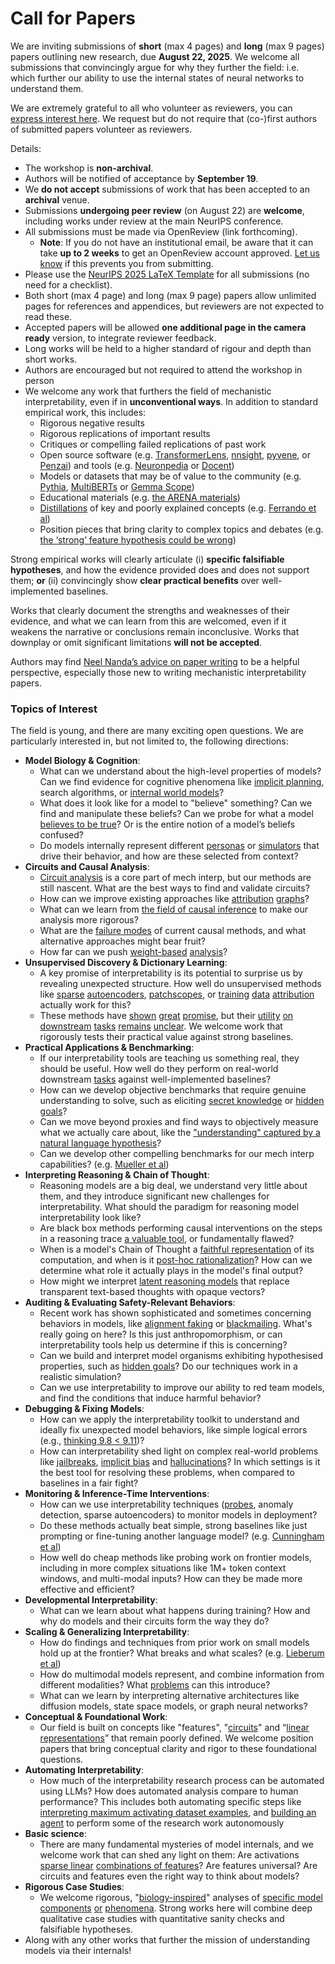 # Call for Papers
We are inviting submissions of **short** (max 4 pages) and **long** (max 9 pages) papers outlining new research, due **August 22, 2025**. We welcome all submissions that convincingly argue for why they further the field: i.e. which further our ability to use the internal states of neural networks to understand them. 

We are extremely grateful to all who volunteer as reviewers, you can [express interest here](https://www.google.com/url?q=https://docs.google.com/forms/d/e/1FAIpQLSdiw1SJllzoTz_nqzDTzTOGb9DV3W_truQyh-WvYj_QGIi7Mg/viewform?usp%3Ddialog&sa=D&source=editors&ust=1753898916734834&usg=AOvVaw0Mx6juUfHZ6H7tIq8YasGd). We request but do not require that (co-)first authors of submitted papers volunteer as reviewers. 

Details: 
* The workshop is **non-archival**.
* Authors will be notified of acceptance by **September 19**.
* We **do not accept** submissions of work that has been accepted to an **archival** venue.
* Submissions **undergoing peer review** (on August 22) are **welcome**, including works under review at the main NeurIPS conference.
* All submissions must be made via OpenReview (link forthcoming).
  * **Note**: If you do not have an institutional email, be aware that it can take **up to 2 weeks** to get an OpenReview account approved. [Let us know](mailto:neurips2025@mechinterpworkshop.com) if this prevents you from submitting.
* Please use the [NeurIPS 2025 LaTeX Template](https://www.google.com/url?q=https://media.neurips.cc/Conferences/NeurIPS2025/Styles.zip&sa=D&source=editors&ust=1753898916737593&usg=AOvVaw0Gv3HchZz0FxiMzpOmTmER) for all submissions (no need for a checklist).
* Both short (max 4 page) and long (max 9 page) papers allow unlimited pages for references and appendices, but reviewers are not expected to read these.
* Accepted papers will be allowed **one additional page in the camera ready** version, to integrate reviewer feedback.
* Long works will be held to a higher standard of rigour and depth than short works.
* Authors are encouraged but not required to attend the workshop in person
* We welcome any work that furthers the field of mechanistic interpretability, even if in **unconventional ways**. In addition to standard empirical work, this includes:
  * Rigorous negative results
  * Rigorous replications of important results
  * Critiques or compelling failed replications of past work
  * Open source software (e.g. [TransformerLens](https://www.google.com/url?q=https://github.com/neelnanda-io/TransformerLens&sa=D&source=editors&ust=1753898916739833&usg=AOvVaw06fEKbqdBzQpEK6KGbXQ7N), [nnsight](https://www.google.com/url?q=https://github.com/ndif-team/nnsight&sa=D&source=editors&ust=1753898916740008&usg=AOvVaw1dUMF7_TIT0GVKcPZbisoD), [pyvene](https://www.google.com/url?q=https://github.com/stanfordnlp/pyvene/tree/main/pyvene/models/mlp&sa=D&source=editors&ust=1753898916740159&usg=AOvVaw05vA0M_G8lYmoj6i_xc_pz), or [Penzai](https://www.google.com/url?q=https://github.com/google-deepmind/penzai&sa=D&source=editors&ust=1753898916740297&usg=AOvVaw0kAIPCmO1Z28_Ka9Jxaqmz)) and tools (e.g. [Neuronpedia](https://www.google.com/url?q=http://neuronpedia.org&sa=D&source=editors&ust=1753898916740447&usg=AOvVaw17sRTNbWawKUx30Y1ch0vd) or [Docent](https://www.google.com/url?q=https://transluce.org/introducing-docent&sa=D&source=editors&ust=1753898916740579&usg=AOvVaw0t181Sokg4pYqjeut5RzBz))
  * Models or datasets that may be of value to the community (e.g. [Pythia](https://www.google.com/url?q=https://arxiv.org/abs/2304.01373&sa=D&source=editors&ust=1753898916740910&usg=AOvVaw0b60qLL36226vMseTA_mQD), [MultiBERTs](https://www.google.com/url?q=https://arxiv.org/abs/2106.16163&sa=D&source=editors&ust=1753898916741052&usg=AOvVaw2S2qammmTWOFi0hqW40h7i) or [Gemma Scope](https://www.google.com/url?q=https://arxiv.org/abs/2408.05147&sa=D&source=editors&ust=1753898916741198&usg=AOvVaw1uckeasKxky5rBGCuU1Gv9))
  * Educational materials (e.g. [the ARENA materials](https://www.google.com/url?q=https://arena3-chapter1-transformer-interp.streamlit.app/&sa=D&source=editors&ust=1753898916741543&usg=AOvVaw0s6WTI5jjUOFvmm1O6AcXc))
  * [Distillations](https://www.google.com/url?q=https://distill.pub/2017/research-debt/&sa=D&source=editors&ust=1753898916741768&usg=AOvVaw0IU-FOxubMdBE5OoG5NRgg) of key and poorly explained concepts (e.g. [Ferrando et al](https://www.google.com/url?q=https://arxiv.org/abs/2405.00208&sa=D&source=editors&ust=1753898916742048&usg=AOvVaw2sF_zvZlogZYgKE2_Qs-MC))
  * Position pieces that bring clarity to complex topics and debates (e.g. [the ‘strong’ feature hypothesis could be wrong](https://www.google.com/url?q=https://www.alignmentforum.org/posts/tojtPCCRpKLSHBdpn/the-strong-feature-hypothesis-could-be-wrong&sa=D&source=editors&ust=1753898916742571&usg=AOvVaw3QO_cvYIafTa3DS3tyFNXA))

Strong empirical works will clearly articulate (i) **specific falsifiable hypotheses**, and how the evidence provided does and does not support them; **or** (ii) convincingly show **clear practical benefits** over well-implemented baselines. 

Works that clearly document the strengths and weaknesses of their evidence, and what we can learn from this are welcomed, even if it weakens the narrative or conclusions remain inconclusive. Works that downplay or omit significant limitations **will not be accepted**. 

Authors may find [Neel Nanda’s advice on paper writing](https://www.google.com/url?q=https://www.alignmentforum.org/posts/eJGptPbbFPZGLpjsp/highly-opinionated-advice-on-how-to-write-ml-papers&sa=D&source=editors&ust=1753898916744551&usg=AOvVaw1D6V4s91pKJzCYgwNJ_bl5) to be a helpful perspective, especially those new to writing mechanistic interpretability papers. 
### Topics of Interest
The field is young, and there are many exciting open questions. We are particularly interested in, but not limited to, the following directions: 
* **Model Biology & Cognition**:
  * What can we understand about the high-level properties of models? Can we find evidence for cognitive phenomena like [implicit planning](https://www.google.com/url?q=https://transformer-circuits.pub/2025/attribution-graphs/biology.html%23dives-poems&sa=D&source=editors&ust=1753898916746055&usg=AOvVaw17cNyH5WpW8-_3AKXu6_EZ), search algorithms, or [internal world models](https://www.google.com/url?q=https://arxiv.org/abs/2210.13382&sa=D&source=editors&ust=1753898916746320&usg=AOvVaw0HvdfphxE09_rUYx9grI6m)?
  * What does it look like for a model to "believe" something? Can we find and manipulate these beliefs? Can we probe for what a model [believes to be true](https://www.google.com/url?q=https://arxiv.org/abs/2310.06824&sa=D&source=editors&ust=1753898916746828&usg=AOvVaw1LDlZp51MsF8DYoPykhWna)? Or is the entire notion of a model’s beliefs confused?
  * Do models internally represent different [personas](https://www.google.com/url?q=https://arxiv.org/abs/2406.12094&sa=D&source=editors&ust=1753898916747287&usg=AOvVaw0-bEA7HWwinS487Op9gj5N) or [simulators](https://www.google.com/url?q=https://www.nature.com/articles/s41586-023-06647-8&sa=D&source=editors&ust=1753898916747470&usg=AOvVaw27vzYB_MrpM1p_d0qvTNLZ) that drive their behavior, and how are these selected from context?
* **Circuits and Causal Analysis**:
  * [Circuit analysis](https://www.google.com/url?q=https://distill.pub/2020/circuits/zoom-in/&sa=D&source=editors&ust=1753898916748099&usg=AOvVaw1ZLbB6SWbi_vFgWZNKVe6A) is a core part of mech interp, but our methods are still nascent. What are the best ways to find and validate circuits?
  * How can we improve existing approaches like [attribution](https://www.google.com/url?q=https://arxiv.org/abs/2406.11944&sa=D&source=editors&ust=1753898916748727&usg=AOvVaw0tC9JmrwKvvjKdEzz74oZn) [graphs](https://www.google.com/url?q=https://transformer-circuits.pub/2025/attribution-graphs/methods.html&sa=D&source=editors&ust=1753898916748933&usg=AOvVaw1EaavZT3TXwSfornnNX5ru)?
  * What can we learn from [the field of causal inference](https://www.google.com/url?q=https://arxiv.org/abs/2407.04690&sa=D&source=editors&ust=1753898916749268&usg=AOvVaw0-zLOYzWEtEMCnXEXa3ekL) to make our analysis more rigorous?
  * What are the [failure modes](https://www.google.com/url?q=https://arxiv.org/abs/2307.15771&sa=D&source=editors&ust=1753898916749577&usg=AOvVaw0_Tr0a2Cf01YpwdJSPPfvv) of current causal methods, and what alternative approaches might bear fruit?
  * How far can we push [weight-based](https://www.google.com/url?q=https://arxiv.org/abs/2301.05217&sa=D&source=editors&ust=1753898916750045&usg=AOvVaw3JF0n7X2L13LK9VKRgOr8Y) [analysis](https://www.google.com/url?q=https://arxiv.org/abs/2410.08417&sa=D&source=editors&ust=1753898916750202&usg=AOvVaw3aTykgIA1tE4MsXLrSqqkY)?
* **Unsupervised Discovery & Dictionary Learning**:
  * A key promise of interpretability is its potential to surprise us by revealing unexpected structure. How well do unsupervised methods like [sparse](https://www.google.com/url?q=https://arxiv.org/abs/2103.15949&sa=D&source=editors&ust=1753898916750968&usg=AOvVaw3HFUVIv4HEM4qyNrJNYtO6) [autoencoders](https://www.google.com/url?q=https://transformer-circuits.pub/2023/monosemantic-features&sa=D&source=editors&ust=1753898916751149&usg=AOvVaw3843f9hASVXdCmK0nJmwvP), [patch](https://www.google.com/url?q=https://arxiv.org/abs/2401.06102&sa=D&source=editors&ust=1753898916751299&usg=AOvVaw3eNHcq-5rnUc4YYFhL29p8)[scopes](https://www.google.com/url?q=https://arxiv.org/abs/2403.10949v2&sa=D&source=editors&ust=1753898916751409&usg=AOvVaw04RIPQd7mXjX5HkT6RU0k5), or [training](https://www.google.com/url?q=https://proceedings.mlr.press/v70/koh17a?ref%3Dhttps://githubhelp.com&sa=D&source=editors&ust=1753898916751610&usg=AOvVaw2Nn7Sb2w_Cb19LoLvflzze) [data](https://www.google.com/url?q=https://arxiv.org/abs/2308.03296&sa=D&source=editors&ust=1753898916751769&usg=AOvVaw2SsaU31cQUyUutO4zLxu_v) [attribution](https://www.google.com/url?q=https://arxiv.org/abs/2205.11482&sa=D&source=editors&ust=1753898916751910&usg=AOvVaw1DB39vwKYX8YJC7GOFxDpx) actually work for this?
  * These methods have [shown](https://www.google.com/url?q=https://transformer-circuits.pub/2024/scaling-monosemanticity/index.html&sa=D&source=editors&ust=1753898916752232&usg=AOvVaw2Os67z5v1ezRm_8-RrK9Y4) [great](https://www.google.com/url?q=https://transformer-circuits.pub/2025/attribution-graphs/biology.html&sa=D&source=editors&ust=1753898916752423&usg=AOvVaw2THNp1mxt_VWoue9lYeN9y) [promise](https://www.google.com/url?q=https://arxiv.org/abs/2503.10965&sa=D&source=editors&ust=1753898916752576&usg=AOvVaw1LiT7E9fsQdzi3F4P026Zb), but their [utility](https://www.google.com/url?q=https://arxiv.org/abs/2502.16681&sa=D&source=editors&ust=1753898916752738&usg=AOvVaw3ifquJ7dEM2aVlCGCDnhEy) [on](https://www.google.com/url?q=https://www.tilderesearch.com/blog/sieve&sa=D&source=editors&ust=1753898916752868&usg=AOvVaw3MMLI6Ed9-x1s4BucCO1Yj) [downstream](https://www.google.com/url?q=https://arxiv.org/abs/2501.17148&sa=D&source=editors&ust=1753898916753018&usg=AOvVaw0bUgWJqh015QFvGuobmEDe) [tasks](https://www.google.com/url?q=https://transformer-circuits.pub/2024/features-as-classifiers/index.html&sa=D&source=editors&ust=1753898916753212&usg=AOvVaw2Jp4ZhRyFr3w25pWQJec-M) [remains](https://www.google.com/url?q=https://arxiv.org/abs/2502.04382&sa=D&source=editors&ust=1753898916753369&usg=AOvVaw1vuiF2YI2HjMwFH6AFwL8l) [unclear](https://www.google.com/url?q=https://www.alignmentforum.org/posts/4uXCAJNuPKtKBsi28/negative-results-for-saes-on-downstream-tasks&sa=D&source=editors&ust=1753898916753607&usg=AOvVaw1wtDU8-NgNt9so0iKlQLHr). We welcome work that rigorously tests their practical value against strong baselines.
* **Practical Applications & Benchmarking**:
  * If our interpretability tools are teaching us something real, they should be useful. How well do they perform on real-world downstream [tasks](https://www.google.com/url?q=https://www.lesswrong.com/posts/wGRnzCFcowRCrpX4Y/downstream-applications-as-validation-of-interpretability&sa=D&source=editors&ust=1753898916754620&usg=AOvVaw2ZU_hu3ddIufZi_JD6Mpk2) against well-implemented baselines?
  * How can we develop objective benchmarks that require genuine understanding to solve, such as eliciting [secret knowledge](https://www.google.com/url?q=https://arxiv.org/abs/2505.14352&sa=D&source=editors&ust=1753898916755218&usg=AOvVaw0i9ETX5Qi7RRwUNfTzVXSO) or [hidden goals](https://www.google.com/url?q=https://arxiv.org/abs/2503.10965&sa=D&source=editors&ust=1753898916755392&usg=AOvVaw2FNYLUjjGzV_sgRfA3Cs1h)?
  * Can we move beyond proxies and find ways to objectively measure what we actually care about, like the ["understanding" captured by a natural language hypothesis](https://www.google.com/url?q=https://arxiv.org/abs/2502.04382&sa=D&source=editors&ust=1753898916756020&usg=AOvVaw2iGf1K2T5FfMuVS-C1D2lE)?
  * Can we develop other compelling benchmarks for our mech interp capabilities? (e.g. [Mueller et al](https://www.google.com/url?q=https://arxiv.org/abs/2504.13151&sa=D&source=editors&ust=1753898916756467&usg=AOvVaw0AShwXVjzyPqc_bQZJClTp))
* **Interpreting Reasoning & Chain of Thought**:
  * Reasoning models are a big deal, we understand very little about them, and they introduce significant new challenges for interpretability. What should the paradigm for reasoning model interpretability look like?
  * Are black box methods performing causal interventions on the steps in a reasoning trace [a valuable tool](https://www.google.com/url?q=https://arxiv.org/abs/2506.19143&sa=D&source=editors&ust=1753898916757776&usg=AOvVaw0jvxyktPwnFSzE4XDpUC3P), or fundamentally flawed?
  * When is a model's Chain of Thought a [faithful representation](https://www.google.com/url?q=https://arxiv.org/abs/2305.04388&sa=D&source=editors&ust=1753898916758210&usg=AOvVaw3wPuU_bWWQyprZsGZBoWBs) of its computation, and when is it [post-hoc rationalization](https://www.google.com/url?q=https://arxiv.org/abs/2503.08679&sa=D&source=editors&ust=1753898916758497&usg=AOvVaw1thtmWwi2yK7fg4WarsAC7)? How can we determine what role it actually plays in the model's final output?
  * How might we interpret [latent reasoning models](https://www.google.com/url?q=https://arxiv.org/abs/2412.06769&sa=D&source=editors&ust=1753898916759038&usg=AOvVaw0i4N1x9bgmBbLhNUjprDW1) that replace transparent text-based thoughts with opaque vectors?
* **Auditing & Evaluating Safety-Relevant Behaviors**:
  * Recent work has shown sophisticated and sometimes concerning behaviors in models, like [alignment faking](https://www.google.com/url?q=https://arxiv.org/abs/2412.14093&sa=D&source=editors&ust=1753898916759969&usg=AOvVaw00ehph2h5B3fqgwR19l2-v) or [blackmailing](https://www.google.com/url?q=https://www.anthropic.com/research/agentic-misalignment&sa=D&source=editors&ust=1753898916760190&usg=AOvVaw0W2xYP3ZA0tgu2k5o-nqVJ). What's really going on here? Is this just anthropomorphism, or can interpretability tools help us determine if this is concerning?
  * Can we build and interpret model organisms exhibiting hypothesised properties, such as [hidden goals](https://www.google.com/url?q=https://arxiv.org/abs/2503.10965&sa=D&source=editors&ust=1753898916761026&usg=AOvVaw3KEdeqkmrSveHBGjVrCeIF)? Do our techniques work in a realistic simulation?
  * Can we use interpretability to improve our ability to red team models, and find the conditions that induce harmful behavior?
* **Debugging & Fixing Models**:
  * How can we apply the interpretability toolkit to understand and ideally fix unexpected model behaviors, like simple logical errors (e.g., [thinking 9.8 < 9.11](https://www.google.com/url?q=https://transluce.org/observability-interface&sa=D&source=editors&ust=1753898916761907&usg=AOvVaw3C0aCyhL6Ck26Hrm66sr2e))?
  * How can interpretability shed light on complex real-world problems like [jailbreaks](https://www.google.com/url?q=https://transformer-circuits.pub/2025/attribution-graphs/biology.html%23dives-jailbreak&sa=D&source=editors&ust=1753898916762296&usg=AOvVaw3TxVGI4GRnAcavwCWaUOUp), [implicit bias](https://www.google.com/url?q=https://arxiv.org/abs/2506.10922&sa=D&source=editors&ust=1753898916762442&usg=AOvVaw02kP0_PjbheljhsFoU65xK) and [hallucinations](https://www.google.com/url?q=https://arxiv.org/abs/2411.14257&sa=D&source=editors&ust=1753898916762600&usg=AOvVaw2i3Q2QY7eKpeGnK44PMiSS)? In which settings is it the best tool for resolving these problems, when compared to baselines in a fair fight?
* **Monitoring & Inference-Time Interventions**:
  * How can we use interpretability techniques ([probes](https://www.google.com/url?q=https://arxiv.org/abs/2102.12452&sa=D&source=editors&ust=1753898916763454&usg=AOvVaw34i58oxCdJJY9umWBSxvlf), anomaly detection, sparse autoencoders) to monitor models in deployment?
  * Do these methods actually beat simple, strong baselines like just prompting or fine-tuning another language model? (e.g. [Cunningham et al](https://www.google.com/url?q=https://alignment.anthropic.com/2025/cheap-monitors/&sa=D&source=editors&ust=1753898916764183&usg=AOvVaw0MJRTokacuukBKd4y4_wT-))
  * How well do cheap methods like probing work on frontier models, including in more complex situations like 1M+ token context windows, and multi-modal inputs? How can they be made more effective and efficient?
* **Developmental Interpretability**:
  * What can we learn about what happens during training? How and why do models and their circuits form the way they do?
* **Scaling & Generalizing Interpretability**:
  * How do findings and techniques from prior work on small models hold up at the frontier? What breaks and what scales? (e.g. [Lieberum et al](https://www.google.com/url?q=https://arxiv.org/abs/2307.09458&sa=D&source=editors&ust=1753898916766190&usg=AOvVaw3zHyD8oDWOdY5CuECRgmCz))
  * How do multimodal models represent, and combine information from different modalities? What [problems](https://www.google.com/url?q=https://openreview.net/pdf?id%3DVUhRdZp8ke&sa=D&source=editors&ust=1753898916766718&usg=AOvVaw25-hbCdkbQTzttv-3wDun5) can this introduce?
  * What can we learn by interpreting alternative architectures like diffusion models, state space models, or graph neural networks?
* **Conceptual & Foundational Work**:
  * Our field is built on concepts like "features", "[circuits](https://www.google.com/url?q=https://distill.pub/2020/circuits/zoom-in/&sa=D&source=editors&ust=1753898916767750&usg=AOvVaw05o5Q-RKKGP_t8prVBHWod)" and “[linear representations](https://www.google.com/url?q=https://transformer-circuits.pub/2024/july-update/index.html%23linear-representations&sa=D&source=editors&ust=1753898916768025&usg=AOvVaw39nhWTTV3-R7D4710oPggW)” that remain poorly defined. We welcome position papers that bring conceptual clarity and rigor to these foundational questions.
* **Automating Interpretability**:
  * How much of the interpretability research process can be automated using LLMs? How does automated analysis compare to human performance? This includes both automating specific steps like [interpreting maximum activating dataset examples](https://www.google.com/url?q=https://openaipublic.blob.core.windows.net/neuron-explainer/paper/index.html&sa=D&source=editors&ust=1753898916769425&usg=AOvVaw00ZvgkKWXo1ynm1MAjmTNN), and [building an agent](https://www.google.com/url?q=https://arxiv.org/abs/2404.14394&sa=D&source=editors&ust=1753898916769626&usg=AOvVaw3a7rpsNWv_fVd8b53j9pZO) to perform some of the research work autonomously
* **Basic science**:
  * There are many fundamental mysteries of model internals, and we welcome work that can shed any light on them: Are activations [sparse linear](https://www.google.com/url?q=https://arxiv.org/abs/1601.03764&sa=D&source=editors&ust=1753898916770452&usg=AOvVaw1ngpTMUr8Zrybz7eY4Dm4W) [combinations of features](https://www.google.com/url?q=https://transformer-circuits.pub/2022/toy_model/index.html&sa=D&source=editors&ust=1753898916770706&usg=AOvVaw17RhDpwzbk29DsV07WAqo9)? Are features universal? Are circuits and features even the right way to think about models?
* **Rigorous Case Studies**:
  * We welcome rigorous, "[biology-inspired](https://www.google.com/url?q=https://distill.pub/2020/circuits/curve-circuits/&sa=D&source=editors&ust=1753898916771507&usg=AOvVaw0p3BPWZMR0gtfK6w9O7F3G)" analyses of [specific model](https://www.google.com/url?q=https://arxiv.org/abs/2310.04625&sa=D&source=editors&ust=1753898916771722&usg=AOvVaw267DwtWZOcjImkE4pAlHww) [components](https://www.google.com/url?q=https://transformer-circuits.pub/2024/scaling-monosemanticity/index.html&sa=D&source=editors&ust=1753898916771945&usg=AOvVaw25KN9_SZnXs-RCqikXP0pT) [or](https://www.google.com/url?q=https://arxiv.org/abs/2305.01610&sa=D&source=editors&ust=1753898916772081&usg=AOvVaw3Y363go7CGrV23oeYzYHSB) [phenomena](https://www.google.com/url?q=https://arxiv.org/abs/2306.09346&sa=D&source=editors&ust=1753898916772231&usg=AOvVaw2Bq1_HFXISaw1ZKRP5c_px). Strong works here will combine deep qualitative case studies with quantitative sanity checks and falsifiable hypotheses.
* Along with any other works that further the mission of understanding models via their internals!